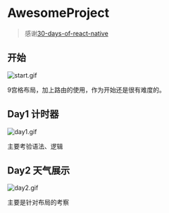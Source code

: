 # AwesomeProject

> 感谢[30-days-of-react-native](https://github.com/fangwei716/30-days-of-react-native)

## 开始

![start.gif](https://llccing-store.oss-cn-zhangjiakou.aliyuncs.com/AwesomeProject/start.gif?Expires=1570952750&OSSAccessKeyId=TMP.hYDsogEb2wyMa26Vgt7zfzrHJ8AbTcHkKVo8DtUiJZyRKJD3kcA7my1dkncER7MDKhcJvLazkZ1JHYWqEQevgELu4xYvExBqQ8hFfqzvvxubTaoV1PSyctyNXk2489.tmp&Signature=js%2B2CCmoyLLS73Y4kiGCdVvbr0Q%3D)

9宫格布局，加上路由的使用，作为开始还是很有难度的。

## Day1 计时器

![day1.gif](https://llccing-store.oss-cn-zhangjiakou.aliyuncs.com/AwesomeProject/day1.gif?Expires=1570953353&OSSAccessKeyId=TMP.hYDsogEb2wyMa26Vgt7zfzrHJ8AbTcHkKVo8DtUiJZyRKJD3kcA7my1dkncER7MDKhcJvLazkZ1JHYWqEQevgELu4xYvExBqQ8hFfqzvvxubTaoV1PSyctyNXk2489.tmp&Signature=yh3flCMTkmQfU4D3FxRRLmYcnTQ%3D)

主要考验语法、逻辑

## Day2 天气展示

![day2.gif](https://llccing-store.oss-cn-zhangjiakou.aliyuncs.com/AwesomeProject/day2.gif?Expires=1570953483&OSSAccessKeyId=TMP.hYDsogEb2wyMa26Vgt7zfzrHJ8AbTcHkKVo8DtUiJZyRKJD3kcA7my1dkncER7MDKhcJvLazkZ1JHYWqEQevgELu4xYvExBqQ8hFfqzvvxubTaoV1PSyctyNXk2489.tmp&Signature=Pz9u4Oi%2B2hOeEgJO9setHOoWvKc%3D)

主要是针对布局的考察
